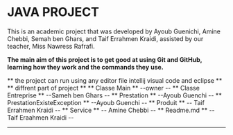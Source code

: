 # JAVA PROJECT
This is an academic project that was developed by
 Ayoub Guenichi,
 Amine Chebbi,
 Semah ben Ghars,
 and Taif Errahmen Kraidi,
 assisted by our teacher,
 Miss Nawress Rafrafi.

**The main aim of this project is to get good at using Git and GitHub, learning how they work and the commands they use.**

** the project can run using any editor file intellij visual code and eclipse **
** diffrent part of project **
**     Classe Main               ** --owner                 -- 
**     Classe Entreprise         ** --Sameh ben Ghars       --
**     Prestation                ** --Ayoub Guenchi         --
**     PrestationExisteException ** --Ayoub Guenchi         --
**     Produit                   ** -- Taif Errahmen Kraidi --
**     Service                   ** -- Amine Chebbi         --
**     Readme.md                 ** -- Taif Eraahmen Kraidi --
***************************************************************










